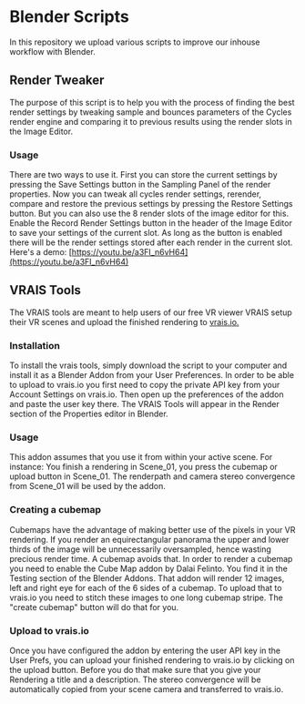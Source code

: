 # Blender Scripts
In this repository we upload various scripts to improve our inhouse workflow with Blender.

## Render Tweaker
The purpose of this script is to help you with the process of finding the best render settings by tweaking sample and bounces parameters of the Cycles render engine and comparing it to previous results using the render slots in the Image Editor.
### Usage
There are two ways to use it. First you can store the current settings by pressing the Save Settings button in the Sampling Panel of the render properties. Now you can tweak all cycles render settings, rerender, compare and restore the previous settings by pressing the Restore Settings button. 
But you can also use the 8 render slots of the image editor for this. Enable the Record Render Settings button in the header of the Image Editor to save your settings of the current slot. As long as the button is enabled there will be the render settings stored after each render in the current slot. 
Here's a demo: [https://youtu.be/a3FI_n6vH64](https://youtu.be/a3FI_n6vH64) 
## VRAIS Tools
The VRAIS tools are meant to help users of our free VR viewer VRAIS setup their VR scenes and upload the finished rendering to [vrais.io.](http://www.vrais.io)
### Installation
To install the vrais tools, simply download the script to your computer and install it as a Blender Addon from your User Preferences. 
In order to be able to upload to vrais.io you first need to copy the private API key from your Account Settings on vrais.io. Then open up the preferences of the addon and paste the user key there.
The VRAIS Tools will appear in the Render section of the Properties editor in Blender.
### Usage
This addon assumes that you use it from within your active scene. For instance: You finish a rendering in Scene_01, you press the cubemap or upload button in Scene_01. The renderpath and camera stereo convergence from Scene_01 will be used by the addon.
### Creating a cubemap
Cubemaps have the advantage of making better use of the pixels in your VR rendering. If you render an equirectangular panorama the upper and lower thirds of the image will be
unnecessarily oversampled, hence wasting precious render time. A cubemap avoids that.
In order to render a cubemap you need to enable the Cube Map addon by Dalai Felinto. You find it in the Testing section of the Blender Addons.
That addon will render 12 images, left and right eye for each of the 6 sides of a cubemap. To upload that to vrais.io you need to stitch
these images to one long cubemap stripe. The "create cubemap" button will do that for you. 
### Upload to vrais.io
Once you have configured the addon by entering the user API key in the User Prefs, you can upload your finished rendering to vrais.io by clicking on the upload button.
Before you do that make sure that you give your Rendering a title and a description. The stereo convergence will be automatically copied from your scene camera and transferred to vrais.io.

